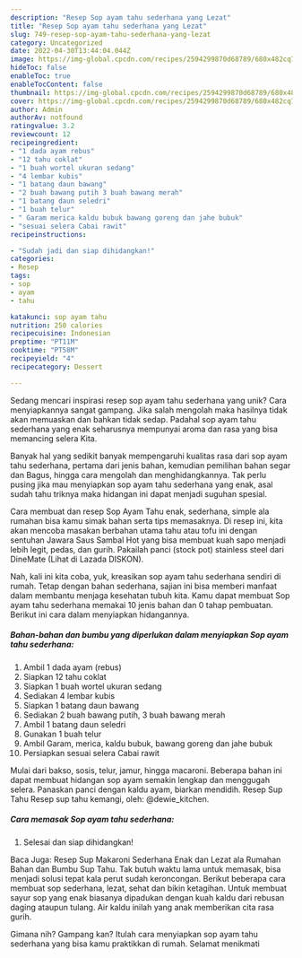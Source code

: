 ```yaml
---
description: "Resep Sop ayam tahu sederhana yang Lezat"
title: "Resep Sop ayam tahu sederhana yang Lezat"
slug: 749-resep-sop-ayam-tahu-sederhana-yang-lezat
category: Uncategorized
date: 2022-04-30T13:44:04.044Z
image: https://img-global.cpcdn.com/recipes/2594299870d68789/680x482cq70/sop-ayam-tahu-sederhana-foto-resep-utama.jpg
hideToc: false
enableToc: true
enableTocContent: false
thumbnail: https://img-global.cpcdn.com/recipes/2594299870d68789/680x482cq70/sop-ayam-tahu-sederhana-foto-resep-utama.jpg
cover: https://img-global.cpcdn.com/recipes/2594299870d68789/680x482cq70/sop-ayam-tahu-sederhana-foto-resep-utama.jpg
author: Admin
authorAv: notfound
ratingvalue: 3.2
reviewcount: 12
recipeingredient:
- "1 dada ayam rebus"
- "12 tahu coklat"
- "1 buah wortel ukuran sedang"
- "4 lembar kubis"
- "1 batang daun bawang"
- "2 buah bawang putih 3 buah bawang merah"
- "1 batang daun seledri"
- "1 buah telur"
- " Garam merica kaldu bubuk bawang goreng dan jahe bubuk"
- "sesuai selera Cabai rawit"
recipeinstructions:

- "Sudah jadi dan siap dihidangkan!"
categories:
- Resep
tags:
- sop
- ayam
- tahu

katakunci: sop ayam tahu 
nutrition: 250 calories
recipecuisine: Indonesian
preptime: "PT11M"
cooktime: "PT58M"
recipeyield: "4"
recipecategory: Dessert

---
```





Sedang mencari inspirasi resep sop ayam tahu sederhana yang unik? Cara menyiapkannya sangat gampang. Jika salah mengolah maka hasilnya tidak akan memuaskan dan bahkan tidak sedap. Padahal sop ayam tahu sederhana yang enak seharusnya mempunyai aroma dan rasa yang bisa memancing selera Kita.





Banyak hal yang sedikit banyak mempengaruhi kualitas rasa dari sop ayam tahu sederhana, pertama dari jenis bahan, kemudian pemilihan bahan segar dan Bagus, hingga cara mengolah dan menghidangkannya. Tak perlu pusing jika mau menyiapkan sop ayam tahu sederhana yang enak,      asal sudah tahu triknya maka hidangan ini dapat menjadi suguhan spesial.














Cara membuat dan resep Sop Ayam Tahu enak, sederhana, simple ala rumahan bisa kamu simak bahan serta tips memasaknya. Di resep ini, kita akan mencoba masakan berbahan utama tahu atau tofu ini dengan sentuhan Jawara Saus Sambal Hot yang bisa membuat kuah sapo menjadi lebih legit, pedas, dan gurih. Pakailah panci (stock pot) stainless steel dari DineMate (Lihat di Lazada DISKON).






Nah, kali ini kita coba, yuk, kreasikan sop ayam tahu sederhana sendiri di rumah. Tetap dengan bahan sederhana, sajian ini bisa memberi manfaat dalam membantu menjaga kesehatan tubuh kita. Kamu dapat membuat Sop ayam tahu sederhana memakai 10 jenis bahan dan 0 tahap pembuatan. Berikut ini cara dalam menyiapkan hidangannya.

<!--inarticleads1-->

##### Bahan-bahan dan bumbu yang diperlukan dalam menyiapkan Sop ayam tahu sederhana:

1. Ambil 1 dada ayam (rebus)
1. Siapkan 12 tahu coklat
1. Siapkan 1 buah wortel ukuran sedang
1. Sediakan 4 lembar kubis
1. Siapkan 1 batang daun bawang
1. Sediakan 2 buah bawang putih, 3 buah bawang merah
1. Ambil 1 batang daun seledri
1. Gunakan 1 buah telur
1. Ambil  Garam, merica, kaldu bubuk, bawang goreng dan jahe bubuk
1. Persiapkan sesuai selera Cabai rawit


Mulai dari bakso, sosis, telur, jamur, hingga macaroni. Beberapa bahan ini dapat membuat hidangan sop ayam semakin lengkap dan menggugah selera. Panaskan panci dengan kaldu ayam, biarkan mendidih. Resep Sup Tahu Resep sup tahu kemangi, oleh: @dewie_kitchen. 

<!--inarticleads2-->

##### Cara memasak Sop ayam tahu sederhana:


1. Selesai dan siap dihidangkan!

Baca Juga: Resep Sup Makaroni Sederhana Enak dan Lezat ala Rumahan Bahan dan Bumbu Sup Tahu. Tak butuh waktu lama untuk memasak, bisa menjadi solusi tepat kala perut sudah keroncongan. Berikut beberapa cara membuat sop sederhana, lezat, sehat dan bikin ketagihan. Untuk membuat sayur sop yang enak biasanya dipadukan dengan kuah kaldu dari rebusan daging ataupun tulang. Air kaldu inilah yang anak memberikan cita rasa gurih. 

Gimana nih? Gampang kan? Itulah cara menyiapkan sop ayam tahu sederhana yang bisa kamu praktikkan di rumah. Selamat menikmati
